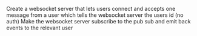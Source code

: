 Create a websocket server that lets users connect and accepts one message from a user which tells the websocket server the users id (no auth)
Make the websocket server subscribe to the pub sub and emit back events to the relevant user 
